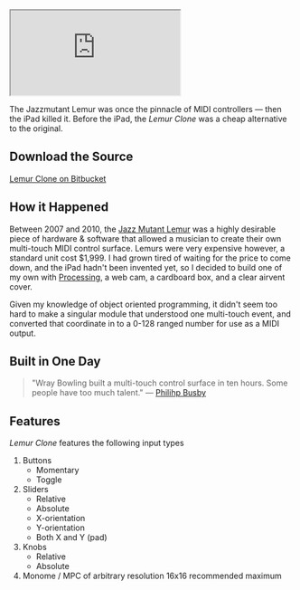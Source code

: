 <iframe src="http://player.vimeo.com/video/69097449" class="fixed-aspect-ratio" data-width="4" data-height="3"></iframe>

<p class="intro">The Jazzmutant Lemur was once the pinnacle of MIDI controllers &mdash; then the iPad killed it. Before the iPad, the <em>Lemur Clone</em> was a cheap alternative to the original.</p>

<h2>Download the Source</h2>
<a href="https://bitbucket.org/wraybowling/lemur-clone">Lemur Clone on Bitbucket</a>

<h2>How it Happened</h2>
<p>Between 2007 and 2010, the <a href="http://en.wikipedia.org/wiki/Lemur_Input_Device">Jazz Mutant Lemur</a> was a highly desirable piece of hardware &amp; software that allowed a musician to create their own multi-touch MIDI control surface. Lemurs were very expensive however, a standard unit cost $1,999. I had grown tired of waiting for the price to come down, and the iPad hadn't been invented yet, so I decided to build one of my own with <a href="/?tool=processing">Processing</a>, a web cam, a cardboard box, and a clear airvent cover.</p>

<p>Given my knowledge of object oriented programming, it didn't seem too hard to make a singular module that understood one multi-touch event, and converted that coordinate in to a 0-128 ranged number for use as a MIDI output.</p>

<h2>Built in One Day</h2>
<blockquote>"Wray Bowling built a multi-touch control surface in ten hours. Some people have too much talent." &mdash; <a href="http://philihp.com">Philihp Busby</a></blockquote>

<h2>Features</h2>
<p><em>Lemur Clone</em> features the following input types</p>
<ol>
	<li>Buttons
		<ul>
			<li>Momentary</li>
			<li>Toggle</li>
		</ul>
	</li>
	<li>Sliders
		<ul>
			<li>Relative</li>
			<li>Absolute</li>
		</ul>
		<ul>
			<li>X-orientation</li>
			<li>Y-orientation</li>
			<li>Both X and Y (pad)</li>
		</ul>
	</li>
	<li>Knobs
		<ul>
			<li>Relative</li>
			<li>Absolute</li>
		</ul>
	</li>
	<li>Monome / MPC of arbitrary resolution 16x16 recommended maximum</li>
</ol>
